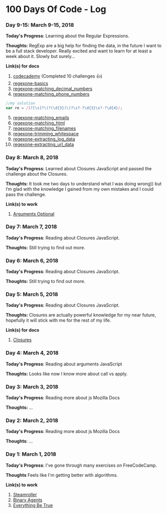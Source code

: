 # 100 Days Of Code - Log



### Day 9-15: March 9-15, 2018

**Today's Progress**: Learning about the Regular Expressions.

**Thoughts:** RegExp are a big help for finding the data, in the future I want to be a full stack developer. Really excited and want to learn for at least a week about it. Slowly but surely...

**Link(s) for docs**
1. [codecademy](https://www.codecademy.com/courses/javascript-intermediate-en-NJ7Lr/0/1) (Completed 10 challenges :+1:)
2. [regexone-basics](https://regexone.com/lesson/introduction_abcs)
3. [regexone-matching_decimal_numbers](https://regexone.com/problem/matching_decimal_numbers)
4. [regexone-matching_phone_numbers](https://regexone.com/problem/matching_phone_numbers?) 
```javascript
//my solution
var re = /1?[\s]?\(?(\d{3})\)?\s?-?\d{3}\s?-?\d{4}/;
```
5. [regexone-matching_emails](https://regexone.com/problem/matching_emails?)
6. [regexone-matching_html](https://regexone.com/problem/matching_html)
7. [regexone-matching_filenames](https://regexone.com/problem/matching_filenames)
8. [regexone-trimming_whitespace](https://regexone.com/problem/trimming_whitespace)
9. [regexone-extracting_log_data](https://regexone.com/problem/extracting_log_data)
10. [regexone-extracting_url_data](https://regexone.com/problem/extracting_url_data)


### Day 8: March 8, 2018

**Today's Progress**: Learned about Closures JavaScript and passed the challenge about the Closures.

**Thoughts:** It took me two days to understand what I was doing wrong)) but I’m glad with the knowledge I gained from my own mistakes and I could pass the challenge.

**Link(s) to work**
1. [Arguments Optional](https://www.freecodecamp.org/challenges/arguments-optional)


### Day 7: March 7, 2018

**Today's Progress**: Reading about Closures JavaScript.

**Thoughts:** Still trying to find out more.



### Day 6: March 6, 2018

**Today's Progress**: Reading about Closures JavaScript.

**Thoughts:** Still trying to find out more.



### Day 5: March 5, 2018

**Today's Progress**: Reading about Closures JavaScript.

**Thoughts:** Closures are actually powerful knowledge for my near future, hopefully it will stick with me for the rest of my life.

**Link(s) for docs**
1. [Closures](https://developer.mozilla.org/en-US/docs/Web/JavaScript/Closures)


### Day 4: March 4, 2018

**Today's Progress**: Reading about arguments JavaScript 

**Thoughts:** Looks like now I know more about call vs apply.


### Day 3: March 3, 2018

**Today's Progress**: Reading more about js Mozilla Docs

**Thoughts:** ...


### Day 2: March 2, 2018

**Today's Progress**: Reading more about js Mozilla Docs

**Thoughts**: ...


### Day 1: March 1, 2018

**Today's Progress**: I've gone through many exercises on FreeCodeCamp.

**Thoughts** Feels like I'm getting better with algorithms.

**Link(s) to work**
1. [Steamroller](https://www.freecodecamp.org/challenges/steamroller)
2. [Binary Agents](https://www.freecodecamp.org/challenges/binary-agents)
3. [Everything Be True](https://www.freecodecamp.org/challenges/everything-be-true)

